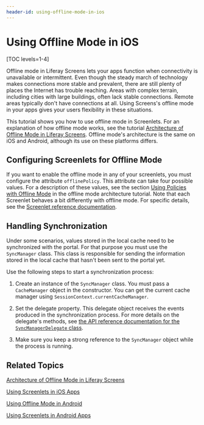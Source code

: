 ```yaml
---
header-id: using-offline-mode-in-ios
---
```


# Using Offline Mode in iOS

[TOC levels=1-4]

Offline mode in Liferay Screens lets your apps function when connectivity is 
unavailable or intermittent. Even though the steady march of technology makes 
connections more stable and prevalent, there are still plenty of places the 
Internet has trouble reaching. Areas with complex terrain, including cities with 
large buildings, often lack stable connections. Remote areas typically don't 
have connections at all. Using Screens's offline mode in your apps gives your 
users flexibility in these situations. 

This tutorial shows you how to use offline mode in Screenlets. For an 
explanation of how offline mode works, see the tutorial 
[Architecture of Offline Mode in Liferay Screens](/docs/7-0/tutorials/-/knowledge_base/t/architecture-of-offline-mode-in-liferay-screens). 
Offline mode's architecture is the same on iOS and Android, although its use on 
these platforms differs.

## Configuring Screenlets for Offline Mode

If you want to enable the offline mode in any of your screenlets, you must
configure the attribute `offlinePolicy`. This attribute can take four possible
values. For a description of these values, see the section 
[Using Policies with Offline Mode](/docs/7-0/tutorials/-/knowledge_base/t/architecture-of-offline-mode-in-liferay-screens#using-policies-with-offline-mode)
in the offline mode architecture tutorial. Note that each Screenlet behaves a
bit differently with offline mode. For specific details, see the 
[Screenlet reference documentation](/docs/7-0/reference/-/knowledge_base/r/screenlets-in-liferay-screens-for-ios). 

## Handling Synchronization

Under some scenarios, values stored in the local cache need to be synchronized 
with the portal. For that purpose you must use the `SyncManager` class. 
This class is responsible for sending the information stored in the local cache 
that hasn't been sent to the portal yet.

Use the following steps to start a synchronization process: 

1.  Create an instance of the `SyncManager` class. You must pass a `CacheManager` 
    object in the constructor. You can get the current cache manager using 
    `SessionContext.currentCacheManager`. 

2.  Set the delegate property. This delegate object receives the events produced 
    in the synchronization process. For more details on the delegate's methods, see 
    [the API reference documentation for the `SyncManagerDelegate` class](/docs/7-0/reference/-/knowledge_base/r/syncmanagerdelegate).

3.  Make sure you keep a strong reference to the `SyncManager` object while the 
    process is running.

## Related Topics

[Architecture of Offline Mode in Liferay Screens](/docs/7-0/tutorials/-/knowledge_base/t/architecture-of-offline-mode-in-liferay-screens)

[Using Screenlets in iOS Apps](/docs/7-0/tutorials/-/knowledge_base/t/using-screenlets-in-ios-apps)

[Using Offline Mode in Android](/docs/7-0/tutorials/-/knowledge_base/t/using-offline-mode-in-android)

[Using Screenlets in Android Apps](/docs/7-0/tutorials/-/knowledge_base/t/using-screenlets-in-android-apps)
